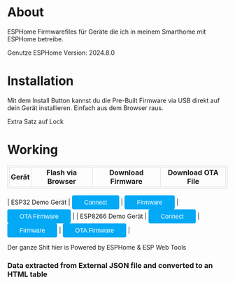 
<script type="module" src="https://unpkg.com/esp-web-tools@9/dist/web/install-button.js?module"></script>

<style>
    button:hover {
    box-shadow: rgb(0 0 0 / 14%) 0px 4px 8px 0px, rgb(0 0 0 / 12%) 0px 1px 7px 0px, rgb(0 0 0 / 20%) 0px 3px 1px -1px;
    }
    button {
        position: relative;
        cursor: pointer;
        font-size: 14px;
        padding: 8px 28px;
        color: var(--esp-tools-button-text-color, #fff);
        background-color: var(--esp-tools-button-color, #03a9f4);
        border: none;
        border-radius: 4px;
        }

    table, th, td {
      border: solid 1px #ddd;
      border-collapse: collapse;
      padding: 2px 3px;
      text-align: center;
    }

    th {
      font-weight: bold;
    }
</style>

# About

ESPHome Firmwarefiles für Geräte die ich in meinem Smarthome mit ESPHome betreibe.

Genutze ESPHome Version: 2024.8.0

# Installation

Mit dem Install Button kannst du die Pre-Built Firmware via USB direkt auf dein Gerät installieren. Einfach aus dem Browser raus.

Extra Satz auf Lock

# Working

| Gerät              | Flash via Browser | Download Firmware | Download OTA File |
| :---------------- | :------: | :------: | :------: |

| ESP32 Demo Gerät | <esp-web-install-button manifest="./firmware/diekruecke-esp32-demo/manifest.json"> <button slot="activate">Connect</button></esp-web-install-button> | <a href="./firmware/diekruecke-esp32-demo/esp32-demo-esp32.factory.bin"><button>Firmware</button></a> | <a href="./firmware/diekruecke-esp32-demo/esp32-demo-esp32.ota.bin"><button>OTA Firmware</button></a> |
| ESP8266 Demo Gerät | <esp-web-install-button manifest="./firmware/diekruecke-esp8266-demo/manifest.json"> <button slot="activate">Connect</button></esp-web-install-button> | <a href="./firmware/diekruecke-esp8266-demo/esp8266-demo-esp8266.factory.bin"><button>Firmware</button></a> | <a href="./firmware/diekruecke-esp8266-demo/esp8266-demo-esp8266.ota.bin"><button>OTA Firmware</button></a> |

<!-- | ESP32 Demo Gerät | <esp-web-install-button manifest="./firmware/diekruecke-esp32-demo/manifest.json"> <button slot="activate">Connect</button></esp-web-install-button> | <a href="./firmware/diekruecke-esp32-demo/esp32-demo-esp32.factory.bin"><button>Firmware</button></a> | <a href="./firmware/diekruecke-esp32-demo/esp32-demo-esp32.ota.bin"><button>OTA Firmware</button></a> | -->




Der ganze Shit hier is Powered by ESPHome & ESP Web Tools

<script>
  // Create XMLHttpRequest object.
  const proxyurl = "https://cors-anywhere.herokuapp.com/";
  const url = "https://www.encodedna.com/library/sample.json";
  fetch(proxyurl + url)
    .then(response => response.text())
    .then(contents => createTableFromJSON(contents))
    .catch((e) => console.log('error'))

  // Create an HTML table using the JSON data.
  function createTableFromJSON(jsonData) {
    var arrBirds = [];
    arrBirds = JSON.parse(jsonData); // Convert JSON to array.

    var col = [];
    for (var key in arrBirds) {
      if (col.indexOf(key) === -1) {
        col.push(key);
      }
    }

    // Create a dynamic table.
    var table = document.createElement("table") // Create table header.
    var tr = table.insertRow(-1); // Table row. (last position)

    for (var i = 0; i < col.length; i++) {
      var th = document.createElement("th"); // Table header.
      th.innerHTML = col[i];
      tr.appendChild(th);
    }

    tr = table.insertRow(-1); // add new row for the names
    // Add JSON to the table rows.
    for (var i = 0; i < arrBirds.length; i++) {
      var tabCell = tr.insertCell(-1);
      tabCell.innerHTML = arrBirds[i].Name;
    }

    // Finally, add the dynamic table to a container.
    var divContainer = document.getElementById("showTable");
    divContainer.innerHTML = "";
    divContainer.appendChild(table);
  };
</script>

<h3>
  Data extracted from External JSON file and converted to an HTML table
</h3>
<div id='showTable'></div>
